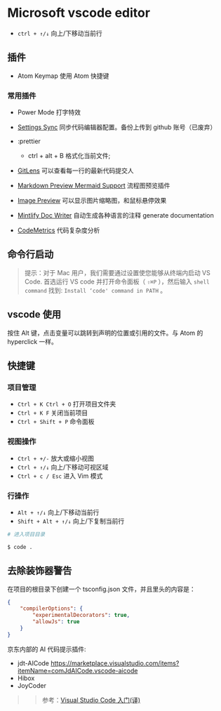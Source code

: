# Microsoft vscode editor

- `ctrl + ↑/↓` 向上/下移动当前行

## 插件

- Atom Keymap 使用 Atom 快捷键

### 常用插件  

- Power Mode 打字特效

- [Settings Sync](https://marketplace.visualstudio.com/items?itemName=Shan.code-settings-sync) 同步代码编辑器配置。备份上传到 github 账号（已废弃）

- :prettier

  - ctrl + alt + B 格式化当前文件;

- [GitLens](https://marketplace.visualstudio.com/items?itemName=eamodio.gitlens) 可以查看每一行的最新代码提交人

- [Markdown Preview Mermaid Support](https://marketplace.visualstudio.com/items?itemName=bierner.markdown-mermaid) 流程图预览插件

- [Image Preview](https://marketplace.visualstudio.com/items?itemName=kisstkondoros.vscode-gutter-preview) 可以显示图片缩略图，和鼠标悬停效果

- [Mintlify Doc Writer](https://marketplace.visualstudio.com/items?itemName=mintlify.document) 自动生成各种语言的注释 generate documentation

- [CodeMetrics](https://marketplace.visualstudio.com/items?itemName=kisstkondoros.vscode-codemetrics) 代码复杂度分析

## 命令行启动

> 提示：对于 Mac 用户，我们需要通过设置使您能够从终端内启动 VS Code. 首选运行 VS code 并打开命令面板（ `⇧⌘P` ），然后输入 `shell command` 找到: `Install ‘code' command in PATH` 。

## vscode 使用

按住 Alt 键，点击变量可以跳转到声明的位置或引用的文件。与 Atom 的 hyperclick 一样。

## 快捷键

### 项目管理

- `Ctrl + K Ctrl + O` 打开项目文件夹
- `Ctrl + K F` 关闭当前项目
- `Ctrl + Shift + P` 命令面板

### 视图操作

- `Ctrl + +/-` 放大或缩小视图
- `Ctrl + ↑/↓` 向上/下移动可视区域
- `Ctrl + c / Esc` 进入 Vim 模式

### 行操作

- `Alt + ↑/↓` 向上/下移动当前行
- `Shift + Alt + ↑/↓` 向上/下复制当前行

```sh
# 进入项目目录

$ code .
```

## 去除装饰器警告

在项目的根目录下创建一个 tsconfig.json 文件，并且里头的内容是：

```json
{
    "compilerOptions": {
        "experimentalDecorators": true,
        "allowJs": true
    }
}
```

京东内部的 AI 代码提示插件:

- jdt-AICode https://marketplace.visualstudio.com/items?itemName=comJdAICode.vscode-aicode
- Hibox
- JoyCoder

>> 参考：[Visual Studio Code 入门(译)
>> ](https://www.jianshu.com/p/3dda4756eca5)
